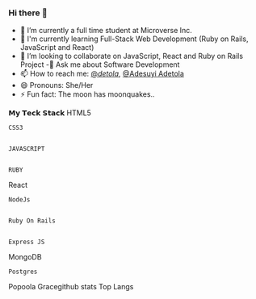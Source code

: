 ### Hi there 👋

- 🔭 I’m currently a full time student at Microverse Inc.
- 🌱 I'm currently learning Full-Stack Web Development (Ruby on Rails, JavaScript and React)
- 👯 I’m looking to collaborate on JavaScript, React and Ruby on Rails Project
-💬 Ask me about Software Development
- 📫 How to reach me:  [@_detola_](https://twitter.com/_detola_), [@Adesuyi Adetola](https://www.linkedin.com/in/aadetola/)
- 😄 Pronouns: She/Her
- ⚡ Fun fact: The moon has moonquakes..


𝗠𝘆 𝗧𝗲𝗰𝗸 𝗦𝘁𝗮𝗰𝗸
HTML5


	CSS3


	JAVASCRIPT


	RUBY



React


	NodeJs


	Ruby On Rails


	Express JS



MongoDB


	Postgres



Popoola Gracegithub stats
Top Langs